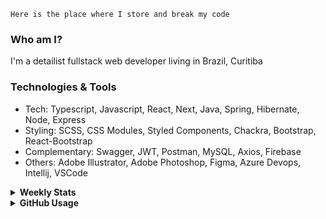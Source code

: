 ```
Here is the place where I store and break my code
```
### Who am I?
I'm a detailist fullstack web developer living in Brazil, Curitiba

### Technologies & Tools
- Tech: Typescript, Javascript, React, Next, Java, Spring, Hibernate, Node, Express
- Styling: SCSS, CSS Modules, Styled Components, Chackra, Bootstrap, React-Bootstrap
- Complementary: Swagger, JWT, Postman, MySQL, Axios, Firebase
- Others: Adobe Illustrator, Adobe Photoshop, Figma, Azure Devops, Intellij, VSCode

<details>
  <summary><b> Weekly Stats</b></summary>
<!--START_SECTION:waka-->

```text
TypeScript       15 hrs 25 mins  ████████████░░░░░░░░░░░░░   47.79 %
CSS              11 hrs 9 mins   ████████▓░░░░░░░░░░░░░░░░   34.57 %
Java             3 hrs 17 mins   ██▓░░░░░░░░░░░░░░░░░░░░░░   10.20 %
JSON             1 hr 55 mins    █▒░░░░░░░░░░░░░░░░░░░░░░░   05.99 %
Markdown         8 mins          ░░░░░░░░░░░░░░░░░░░░░░░░░   00.42 %
TOML             6 mins          ░░░░░░░░░░░░░░░░░░░░░░░░░   00.33 %
```

<!--END_SECTION:waka-->
</details>

<details>
  <summary><b> GitHub Usage</b></summary>
  
[![Top Langs](https://github-readme-stats.vercel.app/api/top-langs/?username=gxlpes&&langs_count=9&layout=compact)](https://github.com/anuraghazra/github-readme-stats)

</details>
